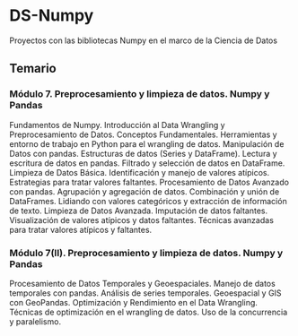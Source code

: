 # DS-Numpy
Proyectos con las bibliotecas Numpy en el marco de la Ciencia de Datos

## Temario

### Módulo 7. Preprocesamiento y limpieza de datos. Numpy y Pandas
Fundamentos de Numpy.
Introducción al Data Wrangling y Preprocesamiento de Datos. Conceptos
Fundamentales. Herramientas y entorno de trabajo en Python para el wrangling de
datos. Manipulación de Datos con pandas. Estructuras de datos (Series y
DataFrame). Lectura y escritura de datos en pandas. Filtrado y selección de datos
en DataFrame.
Limpieza de Datos Básica. Identificación y manejo de valores atípicos. Estrategias
para tratar valores faltantes. Procesamiento de Datos Avanzado con pandas.
Agrupación y agregación de datos. Combinación y unión de DataFrames. Lidiando
con valores categóricos y extracción de información de texto. Limpieza de Datos
Avanzada. Imputación de datos faltantes. Visualización de valores atípicos y datos
faltantes. Técnicas avanzadas para tratar valores atípicos y faltantes.


### Módulo 7(II). Preprocesamiento y limpieza de datos. Numpy y Pandas 
Procesamiento de Datos Temporales y Geoespaciales. Manejo de datos temporales
con pandas. Análisis de series temporales. Geoespacial y GIS con GeoPandas.
Optimización y Rendimiento en el Data Wrangling. Técnicas de optimización en el
wrangling de datos. Uso de la concurrencia y paralelismo.
